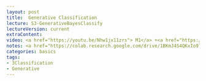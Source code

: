 ```yaml
---
layout: post
title:  Generative Classification
lecture: S3-GenerativeBayesClassify
lectureVersion: current
extraContent:  
video: <a href="https://youtu.be/Nhw1jx11zrs"> M1</a> +<a href="https://youtu.be/XS-1RUZ_T6U"> M2</a> + (<a href="https://youtu.be/-mgSZa-Lyiw">Extra M3</a> ) 
notes: <a href="https://colab.research.google.com/drive/1BKmJ4S4QKxIo9leJy0QokjdRSJuz_YXx?usp=sharing">text NBC notebook</a> 
categories: basics
tags:
- 3Classification
- Generative
---
```

